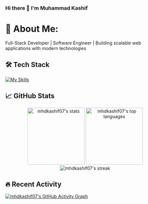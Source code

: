 ### Hi there 👋 I'm Muhammad Kashif

# 💫 About Me:
Full-Stack Developer | Software Engineer | Building scalable web applications with modern technologies

## 🛠 Tech Stack
[![My Skills](https://skillicons.dev/icons?i=react,nextjs,nodejs,express,graphql,mongodb,firebase,aws,docker,ts,js,html,css,tailwind,redux)](https://skillicons.dev)

## 📈 GitHub Stats

<div align="center">
  <!-- Updated stats widgets with refresh -->
  <img height="180em" src="https://github-readme-stats-eight-theta.vercel.app/api?username=mhdkashif07&show_icons=true&theme=radical&include_all_commits=true&count_private=true" alt="mhdkashif07's stats" />
  
  <img height="180em" src="https://github-readme-stats.vercel.app/api/top-langs/?username=mhdkashif07&layout=compact&langs_count=8&theme=radical&cache_seconds=86400" alt="mhdkashif07's top languages" />
</div>

<div align="center">
  <!-- Streak stats with forced refresh -->
  <img src="https://github-readme-streak-stats.herokuapp.com/?user=mhdkashif07&theme=radical&date_format=j%20M%5B%20Y%5D&include_all_commits=true&count_private=true" alt="mhdkashif07's streak" />
</div>

## 🔥 Recent Activity
<!-- GitHub Readme Activity Graph - Updates more frequently -->
[![mhdkashif07's GitHub Activity Graph](https://github-readme-activity-graph.vercel.app/graph?username=mhdkashif07&theme=radical&area=true&hide_border=true)](https://github.com/ashutosh00710/github-readme-activity-graph)
